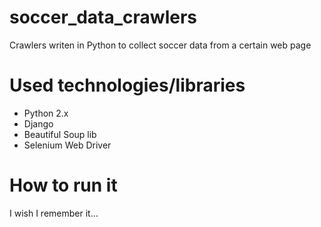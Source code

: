 # soccer_data_crawlers
Crawlers writen in Python to collect soccer data from a certain web page

# Used technologies/libraries
* Python 2.x
* Django
* Beautiful Soup lib
* Selenium Web Driver

# How to run it
I wish I remember it...
